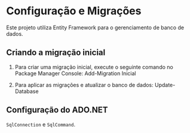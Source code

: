 # Configuração e Migrações

Este projeto utiliza Entity Framework para o gerenciamento de banco de dados.

## Criando a migração inicial

1. Para criar uma migração inicial, execute o seguinte comando no Package Manager Console:
    Add-Migration Inicial

2. Para aplicar as migrações e atualizar o banco de dados:
    Update-Database

## Configuração do ADO.NET

 `SqlConnection` e `SqlCommand`.
